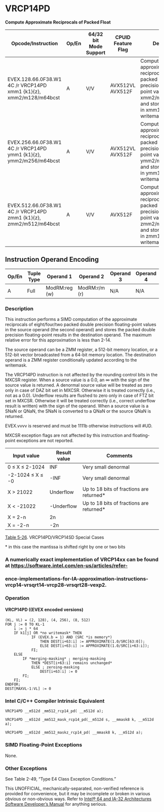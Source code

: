 # VRCP14PD

**Compute Approximate Reciprocals of Packed Float**

| Opcode/Instruction                                                 | Op/En | 64/32 bit Mode Support | CPUID Feature Flag | Description                                                                                                                                                     |
| ------------------------------------------------------------------ | ----- | ---------------------- | ------------------ | --------------------------------------------------------------------------------------------------------------------------------------------------------------- |
| EVEX.128.66.0F38.W1 4C /r VRCP14PD xmm1 {k1}{z}, xmm2/m128/m64bcst | A     | V/V                    | AVX512VL AVX512F   | Computes the approximate reciprocals of the packed double precision floating-point values in xmm2/m128/m64bcst and stores the results in xmm1. Under writemask. |
| EVEX.256.66.0F38.W1 4C /r VRCP14PD ymm1 {k1}{z}, ymm2/m256/m64bcst | A     | V/V                    | AVX512VL AVX512F   | Computes the approximate reciprocals of the packed double precision floating-point values in ymm2/m256/m64bcst and stores the results in ymm1. Under writemask. |
| EVEX.512.66.0F38.W1 4C /r VRCP14PD zmm1 {k1}{z}, zmm2/m512/m64bcst | A     | V/V                    | AVX512F            | Computes the approximate reciprocals of the packed double precision floating-point values in zmm2/m512/m64bcst and stores the results in zmm1. Under writemask. |

## Instruction Operand Encoding

| Op/En | Tuple Type | Operand 1     | Operand 2     | Operand 3 | Operand 4 |
| ----- | ---------- | ------------- | ------------- | --------- | --------- |
| A     | Full       | ModRM:reg (w) | ModRM:r/m (r) | N/A       | N/A       |

### Description

This instruction performs a SIMD computation of the approximate reciprocals of eight/four/two packed double precision floating-point values in the source operand (the second operand) and stores the packed double precision floating-point results in the destination operand. The maximum relative error for this approximation is less than 2-14.

The source operand can be a ZMM register, a 512-bit memory location, or a 512-bit vector broadcasted from a 64-bit memory location. The destination operand is a ZMM register conditionally updated according to the writemask.

The VRCP14PD instruction is not affected by the rounding control bits in the MXCSR register. When a source value is a 0.0, an ∞ with the sign of the source value is returned. A denormal source value will be treated as zero only in case of DAZ bit set in MXCSR. Otherwise it is treated correctly (i.e., not as a 0.0). Underflow results are flushed to zero only in case of FTZ bit set in MXCSR. Otherwise it will be treated correctly (i.e., correct underflow result is written) with the sign of the operand. When a source value is a SNaN or QNaN, the SNaN is converted to a QNaN or the source QNaN is returned.

EVEX.vvvv is reserved and must be 1111b otherwise instructions will #​​​UD.

MXCSR exception flags are not affected by this instruction and floating-point exceptions are not reported.

| Input value      | Result value | Comments                                  |
| ---------------- | ------------ | ----------------------------------------- |
| 0 ≤ X ≤ 2-1024   | INF          | Very small denormal                       |
| -2-1024 ≤ X ≤ -0 | -INF         | Very small denormal                       |
| X > 21022        | Underflow    | Up to 18 bits of fractions are returned\* |
| X < -21022       | -Underflow   | Up to 18 bits of fractions are returned\* |
| X = 2-n          | 2n           |                                           |
| X = -2-n         | -2n          |                                           |

[Table 5-26](/x86/vrcp14pd#tbl-5-26). VRCP14PD/VRCP14SD Special Cases

\* in this case the mantissa is shifted right by one or two bits

### A numerically exact implementation of VRCP14xx can be found at https://software.intel.com/en-us/articles/refer-

### ence-implementations-for-IA-approximation-instructions-vrcp14-vrsqrt14-vrcp28-vrsqrt28-vexp2.

### Operation

#### VRCP14PD ((EVEX encoded versions)

```
(KL, VL) = (2, 128), (4, 256), (8, 512)
FOR j := 0 TO KL-1
    i := j * 64
    IF k1[j] OR *no writemask* THEN
            IF (EVEX.b = 1) AND (SRC *is memory*)
                THEN DEST[i+63:i] := APPROXIMATE(1.0/SRC[63:0]);
                ELSE DEST[i+63:i] := APPROXIMATE(1.0/SRC[i+63:i]);
            FI;
    ELSE
        IF *merging-masking* ; merging-masking
            THEN *DEST[i+63:i] remains unchanged*
            ELSE ; zeroing-masking
                DEST[i+63:i] := 0
        FI;
    FI;
ENDFOR;
DEST[MAXVL-1:VL] := 0

```

### Intel C/C++ Compiler Intrinsic Equivalent

```
VRCP14PD __m512d _mm512_rcp14_pd( __m512d a);

```

```
VRCP14PD __m512d _mm512_mask_rcp14_pd(__m512d s, __mmask8 k, __m512d a);

```

```
VRCP14PD __m512d _mm512_maskz_rcp14_pd( __mmask8 k, __m512d a);

```

### SIMD Floating-Point Exceptions

None.

### Other Exceptions

See Table 2-49, “Type E4 Class Exception Conditions.”

This UNOFFICIAL, mechanically-separated, non-verified reference is provided for convenience, but it may be
incomplete or broken in various obvious or non-obvious
ways. Refer to [Intel® 64 and IA-32 Architectures Software Developer’s Manual](https://software.intel.com/en-us/download/intel-64-and-ia-32-architectures-sdm-combined-volumes-1-2a-2b-2c-2d-3a-3b-3c-3d-and-4) for anything serious.
